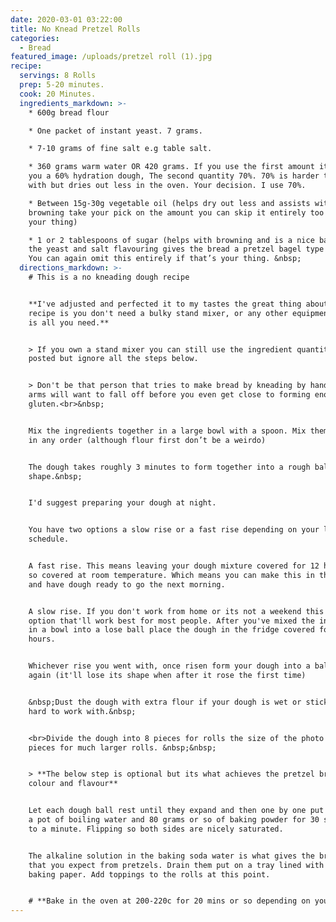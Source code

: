 ```yaml
---
date: 2020-03-01 03:22:00
title: No Knead Pretzel Rolls
categories:
  - Bread
featured_image: /uploads/pretzel roll (1).jpg
recipe:
  servings: 8 Rolls
  prep: 5-20 minutes.
  cook: 20 Minutes.
  ingredients_markdown: >-
    * 600g bread flour

    * One packet of instant yeast. 7 grams.

    * 7-10 grams of fine salt e.g table salt.

    * 360 grams warm water OR 420 grams. If you use the first amount it’ll give
    you a 60% hydration dough, The second quantity 70%. 70% is harder to work
    with but dries out less in the oven. Your decision. I use 70%.

    * Between 15g-30g vegetable oil (helps dry out less and assists with
    browning take your pick on the amount you can skip it entirely too if that’s
    your thing)

    * 1 or 2 tablespoons of sugar (helps with browning and is a nice balance to
    the yeast and salt flavouring gives the bread a pretzel bagel type flavour.
    You can again omit this entirely if that’s your thing. &nbsp;
  directions_markdown: >-
    # This is a no kneading dough recipe


    **I've adjusted and perfected it to my tastes the great thing about this
    recipe is you don't need a bulky stand mixer, or any other equipment. Time
    is all you need.**


    > If you own a stand mixer you can still use the ingredient quantities
    posted but ignore all the steps below.


    > Don't be that person that tries to make bread by kneading by hand. Your
    arms will want to fall off before you even get close to forming enough
    gluten.<br>&nbsp;


    Mix the ingredients together in a large bowl with a spoon. Mix them together
    in any order (although flour first don’t be a weirdo)


    The dough takes roughly 3 minutes to form together into a rough ball
    shape.&nbsp;


    I'd suggest preparing your dough at night.


    You have two options a slow rise or a fast rise depending on your life
    schedule.


    A fast rise. This means leaving your dough mixture covered for 12 hours or
    so covered at room temperature. Which means you can make this in the evening
    and have dough ready to go the next morning.


    A slow rise. If you don't work from home or its not a weekend this is the
    option that'll work best for most people. After you've mixed the ingredients
    in a bowl into a lose ball place the dough in the fridge covered for 24-48
    hours.


    Whichever rise you went with, once risen form your dough into a ball shape
    again (it'll lose its shape when after it rose the first time)


    &nbsp;Dust the dough with extra flour if your dough is wet or sticky and
    hard to work with.&nbsp;


    <br>Divide the dough into 8 pieces for rolls the size of the photo or into 4
    pieces for much larger rolls. &nbsp;&nbsp;


    > **The below step is optional but its what achieves the pretzel brown
    colour and flavour**


    Let each dough ball rest until they expand and then one by one put them into
    a pot of boiling water and 80 grams or so of baking powder for 30 seconds to
    to a minute. Flipping so both sides are nicely saturated.


    The alkaline solution in the baking soda water is what gives the browning
    that you expect from pretzels. Drain them put on a tray lined with non stick
    baking paper. Add toppings to the rolls at this point.


    # **Bake in the oven at 200-220c for 20 mins or so depending on your oven.**
---
```


